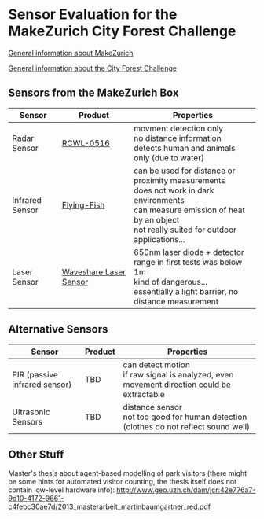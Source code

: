 # Sensor Evaluation for the MakeZurich City Forest Challenge

[General information about MakeZurich](https://makezurich.ch/)

[General information about the City Forest Challenge](https://makezurich.ch/box/2/)


## Sensors from the MakeZurich Box

Sensor | Product | Properties
--- | --- | ---
Radar Sensor | [RCWL-0516](Radar_RCWL-0516/README.md) | movment detection only <br> no distance information <br> detects human and animals only (due to water)  
Infrared Sensor | [Flying-Fish](IR_Flying-Fish/REAMDE.md) | can be used for distance or proximity measurements <br> does not work in dark environments <br> can measure emission of heat by an object <br> not really suited for outdoor applications...
Laser Sensor | [Waveshare Laser Sensor](Laser_Waveshare/REAMDE.md) | 650nm laser diode + detector <br> range in first tests was below 1m <br> kind of dangerous... <br> essentially a light barrier, no distance measurement

## Alternative Sensors

Sensor | Product | Properties
--- | --- | ---
PIR (passive infrared sensor) | TBD | can detect motion <br> if raw signal is analyzed, even movement direction could be extractable
Ultrasonic Sensors | TBD | distance sensor <br> not too good for human detection (clothes do not reflect sound well)


## Other Stuff
Master's thesis about agent-based modelling of park visitors (there might be some hints for automated visitor counting, the thesis itself does not contain low-level hardware info): http://www.geo.uzh.ch/dam/jcr:42e776a7-9d10-4172-9661-c4febc30ae7d/2013_masterarbeit_martinbaumgartner_red.pdf
